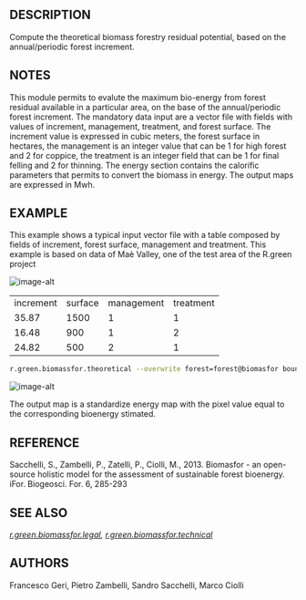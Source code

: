 ## DESCRIPTION

Compute the theoretical biomass forestry residual potential, based on
the annual/periodic forest increment.

## NOTES

This module permits to evalute the maximum bio-energy from forest
residual available in a particular area, on the base of the
annual/periodic forest increment. The mandatory data input are a vector
file with fields with values of increment, management, treatment, and
forest surface. The increment value is expressed in cubic meters, the
forest surface in hectares, the management is an integer value that can
be 1 for high forest and 2 for coppice, the treatment is an integer
field that can be 1 for final felling and 2 for thinning. The energy
section contains the calorific parameters that permits to convert the
biomass in energy. The output maps are expressed in Mwh.

## EXAMPLE

This example shows a typical input vector file with a table composed by
fields of increment, forest surface, management and treatment. This
example is based on data of Maè Valley, one of the test area of the
R.green project  
  

![image-alt](theoretical_input.png)

  
  

|           |         |            |           |
| --------- | ------- | ---------- | --------- |
| increment | surface | management | treatment |
| 35.87     | 1500    | 1          | 1         |
| 16.48     | 900     | 1          | 2         |
| 24.82     | 500     | 2          | 1         |

  

```sh
r.green.biomassfor.theoretical --overwrite forest=forest@biomasfor boundaries=Boundary@biomasfor forest_column_increment=increment forest_column_yield_surface=surface forest_column_management=management forest_column_treatment=treatment energy_tops_hs=0.49 energy_cormometric_vol_hf=1.97 energy_tops_cops=0.55 output_basename=mae
```

![image-alt](theoretical_output.png)

  
  
The output map is a standardize energy map with the pixel value equal to
the corresponding bioenergy stimated.

## REFERENCE

Sacchelli, S., Zambelli, P., Zatelli, P., Ciolli, M., 2013. Biomasfor -
an open-source holistic model for the assessment of sustainable forest
bioenergy. iFor. Biogeosci. For. 6, 285-293

## SEE ALSO

*[r.green.biomassfor.legal](r.green.biomassfor.legal.md),
[r.green.biomassfor.technical](r.green.biomassfor.technical.md)*

## AUTHORS

Francesco Geri, Pietro Zambelli, Sandro Sacchelli, Marco Ciolli
